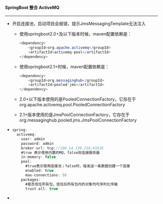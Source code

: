 #### SpringBoot 整合 ActiveMQ

---

- 开启连接池，启动项目会报错，提示JmsMessagingTemplate无法注入
  - 使用springboot2.0+及以下版本时候，maven配置依赖是：
    
    ```java
    <dependency>
    	<groupId>org.apache.activemq</groupId>
    	<artifactId>activemq-pool</artifactId>
    </dependency>
    ```
    
    
    
  - 使用springboot2.1+时候，maven配置依赖是：
    
    ```java
    <dependency>
        <groupId>org.messaginghub</groupId>
        <artifactId>pooled-jms</artifactId>
    </dependency>
    ```
    
  - 2.0+以下版本使用的是PooledConnectionFactory，它存在于org.apache.activemq.pool.PooledConnectionFactory
  
  - 2.1+版本使用的是JmsPoolConnectionFactory，它存在于org.messaginghub.pooled.jms.JmsPoolConnectionFactory
  
- ```java
  spring:
    activemq:
      user: admin
      password: admin
      broker-url: tcp://106.14.139.216:61616
      #true 表示使用内置的MQ，false则连接服务器
      in-memory: false
      pool:
        #true表示使用连接池；false时，每发送一条数据创建一个连接
        enabled: true
        max-connections: 50
      packages:
        #是否信任所有包，信任后所有包内的对象均可序列化传输
        trust-all: true
  ```
  
- 